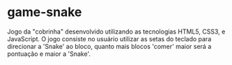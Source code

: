 # game-snake
Jogo da "cobrinha" desenvolvido utilizando as tecnologias HTML5, CSS3, e JavaScript. O jogo consiste no usuário utilizar as setas do teclado para direcionar a 'Snake' ao bloco, quanto mais blocos 'comer' maior será a pontuação e maior a 'Snake'.
